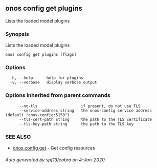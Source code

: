 ## onos config get plugins

Lists the loaded model plugins

### Synopsis

Lists the loaded model plugins

```
onos config get plugins [flags]
```

### Options

```
  -h, --help      help for plugins
  -v, --verbose   display verbose output
```

### Options inherited from parent commands

```
      --no-tls                   if present, do not use TLS
      --service-address string   the onos-config service address (default "onos-config:5150")
      --tls-cert-path string     the path to the TLS certificate
      --tls-key-path string      the path to the TLS key
```

### SEE ALSO

* [onos config get](onos_config_get.md)	 - Get config resources

###### Auto generated by spf13/cobra on 4-Jan-2020
